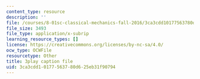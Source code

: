 ```yaml
---
content_type: resource
description: ''
file: /courses/8-01sc-classical-mechanics-fall-2016/3ca3cdd10177563780d625eb31f90794_PKOhhK7kPi4.vtt
file_size: 3493
file_type: application/x-subrip
learning_resource_types: []
license: https://creativecommons.org/licenses/by-nc-sa/4.0/
ocw_type: OCWFile
resourcetype: Other
title: 3play caption file
uid: 3ca3cdd1-0177-5637-80d6-25eb31f90794
---
```

